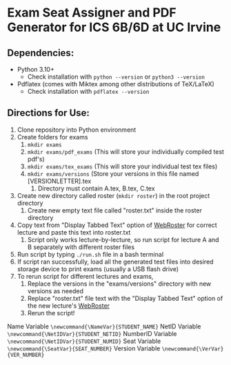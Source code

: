 # Exam Seat Assigner and PDF Generator for ICS 6B/6D at UC Irvine

## Dependencies:
- Python 3.10+
    - Check installation with ``python --version`` or ``python3 --version``
- Pdflatex (comes with Miktex among other distributions of TeX/LaTeX)
    - Check installation with ``pdflatex --version``

## Directions for Use:
1. Clone repository into Python environment
2. Create folders for exams
    1. ``mkdir exams``
    2. ``mkdir exams/pdf_exams`` (This will store your individually compiled test pdf's)
    3. ``mkdir exams/tex_exams`` (This will store your individual test tex files)
    4. ``mkdir exams/versions`` (Store your versions in this file named [VERSIONLETTER].tex
        1. Directory must contain A.tex, B.tex, C.tex
3. Create new directory called roster (``mkdir roster``) in the root project directory
    1. Create new empty text file called "roster.txt" inside the roster directory
4. Copy text from "Display Tabbed Text" option of [WebRoster](https://www.reg.uci.edu/perl/WebRoster) for correct lecture and paste this text into roster.txt
    1. Script only works lecture-by-lecture, so run script for lecture A and B separately with different roster files
5. Run script by typing ``./run.sh`` file in a bash terminal
6. If script ran successfully, load all the generated test files into desired storage device to print exams (usually a USB flash drive)
7. To rerun script for different lectures and exams,
    1. Replace the versions in the "exams/versions" directory with new versions as needed
    2. Replace "roster.txt" file text with the "Display Tabbed Text" option of the new lecture's [WebRoster](https://www.reg.uci.edu/perl/WebRoster)
    3. Rerun the script!

Name Variable
``\newcommand{\NameVar}{STUDENT_NAME}``
NetID Variable
``\newcommand{\NetIDVar}{STUDENT_NETID}``
NumberID Variable
``\newcommand{\NetIDVar}{STUDENT_NUMID}``
Seat Variable
``\newcommand{\SeatVar}{SEAT_NUMBER}``
Version Variable
``\newcommand{\VerVar}{VER_NUMBER}``
